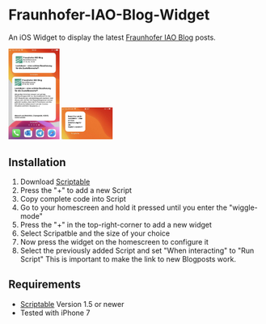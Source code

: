 # Fraunhofer-IAO-Blog-Widget
An iOS Widget to display the latest [Fraunhofer IAO Blog](https://blog.iao.fraunhofer.de/) posts.


<img src="https://github.com/stschick94/Fraunhofer-IAO-Blog-Widget/blob/main/Screenshot_Medium_Large.jpg?raw=true" width="20%"/>
<img src="https://github.com/stschick94/Fraunhofer-IAO-Blog-Widget/blob/main/Screenshot_Small.jpg?raw=true" width="20%"/>

## Installation
1. Download [Scriptable](https://apps.apple.com/de/app/scriptable/id1405459188)
2. Press the "+" to add a new Script
3. Copy complete code into Script
4. Go to your homescreen and hold it pressed until you enter the "wiggle-mode"
5. Press the "+" in the top-right-corner to add a new widget
6. Select Scripatble and the size of your choice
7. Now press the widget on the homescreen to configure it
8. Select the previously added Script and set "When interacting" to "Run Script"
   This is important to make the link to new Blogposts work.

## Requirements
- [Scriptable](https://apps.apple.com/de/app/scriptable/id1405459188) Version 1.5 or newer
- Tested with iPhone 7
